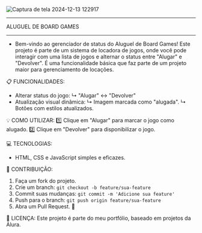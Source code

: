 ![Captura de tela 2024-12-13 122917](https://github.com/user-attachments/assets/18db47c4-ed72-45c0-b01c-9252eaa6fa21)

************************************
   ALUGUEL DE BOARD GAMES
************************************

- Bem-vindo ao gerenciador de status do Aluguel de Board Games! Este projeto é parte de um sistema de locadora 
de jogos, onde você pode interagir com uma lista de jogos e alternar o status entre "Alugar" e "Devolver". É uma 
funcionalidade básica que faz parte de um projeto maior para gerenciamento de locações.

📋 FUNCIONALIDADES:
- Alterar status do jogo:
  ↳ "Alugar" ↔ "Devolver"
- Atualização visual dinâmica:
  ↳ Imagem marcada como "alugada".
  ↳ Botões com estilos atualizados.

💡 COMO UTILIZAR:
1️⃣ Clique em "Alugar" para marcar o jogo como alugado.
2️⃣ Clique em "Devolver" para disponibilizar o jogo.

💻 TECNOLOGIAS:
- HTML, CSS e JavaScript simples e eficazes.

🤝 CONTRIBUIÇÃO:
1. Faça um fork do projeto.
2. Crie um branch: `git checkout -b feature/sua-feature`
3. Commit suas mudanças: `git commit -m 'Adicione sua feature'`
4. Push para o branch: `git push origin feature/sua-feature`
5. Abra um Pull Request. 🎉

📜 LICENÇA:
Este projeto é parte do meu portfólio, baseado em projetos da Alura. 
